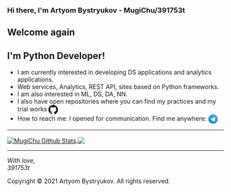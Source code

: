 ### Hi there, I'm Artyom Bystryukov - MugiChu/391753t
## Welcome again

## I'm Python Developer!

- I am currently interested in developing DS applications and analytics applications.
- Web services, Analytics, REST API, sites based on Python frameworks.
- I am also interested in ML, DS, DA, NN.
- I also have open repositories where you can find my practices and my trial works <a href="https://github.com/MugiChu?tab=repositories"><img align="center" alt="Repositories" width="22px" src="https://raw.githubusercontent.com/github/explore/78df643247d429f6cc873026c0622819ad797942/topics/github/github.png" /></a>
- How to reach me: I opened for communication. Find me anywhere: <a href="https://t.me/fourwordsallcaps"><img align="center" alt="Telegram" width="22px" src="https://raw.githubusercontent.com/github/explore/80688e429a7d4ef2fca1e82350fe8e3517d3494d/topics/telegram/telegram.png" /></a>


---

<a href="https://github.com/MugiChu">
  <img align="center" alt="MugiChu Github Stats"src="https://github-readme-stats.vercel.app/api?username=MugiChu&show_icons=true&theme=dark" />
</a>
<a href="https://github.com/MugiChu">
  <img align="center" src="https://github-readme-stats.vercel.app/api/top-langs/?username=MugiChu&langs_count=8&layout=compact&theme=dark" />
</a>

---

<i>With love,<br>391753t</i>

Copyright © 2021 Artyom Bystryukov. All rights reserved.
